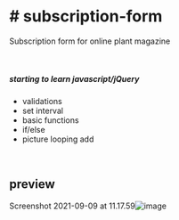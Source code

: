 <h1># subscription-form</h1>
<p>Subscription form for online plant magazine</p> 
<br>
<h5>starting to learn javascript/jQuery</h5>
<ul>
  <li>validations</li>
  <li>set interval</li>
  <li>basic functions</li>
  <li>if/else</li>
  <li>picture looping add</li>
</ul>
<br>
<h2>preview</h2>

Screenshot 2021-09-09 at 11.17.59![image](https://user-images.githubusercontent.com/76999282/132660115-1cbd85e1-7cfe-4ef3-bac1-60589ebb15be.png)

